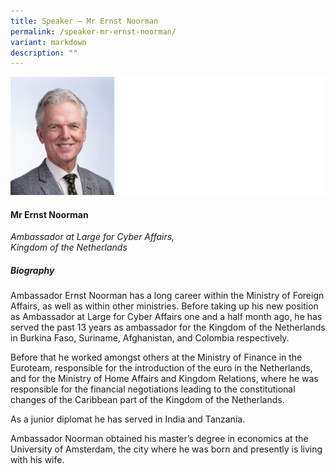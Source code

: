 ```yaml
---
title: Speaker – Mr Ernst Noorman
permalink: /speaker-mr-ernst-noorman/
variant: markdown
description: ""
---
```

![](/images/2025%20speakers/Ernst_Noorman.png)
#### **Mr Ernst Noorman**

*Ambassador at Large for Cyber Affairs,<br>Kingdom of the Netherlands*

##### **Biography**
Ambassador Ernst Noorman has a long career within the Ministry of Foreign Affairs, as well as within other ministries. Before taking up his new position as Ambassador at Large for Cyber Affairs one and a half month ago, he has served the past 13 years as ambassador for the Kingdom of the Netherlands in Burkina Faso, Suriname, Afghanistan, and Colombia respectively.

Before that he worked amongst others at the Ministry of Finance in the Euroteam, responsible for the introduction of the euro in the Netherlands, and for the Ministry of Home Affairs and Kingdom Relations, where he was responsible for the financial negotiations leading to the constitutional changes of the Caribbean part of the Kingdom of the Netherlands.

As a junior diplomat he has served in India and Tanzania.

Ambassador Noorman obtained his master’s degree in economics at the University of Amsterdam, the city where he was born and presently is living with his wife.

